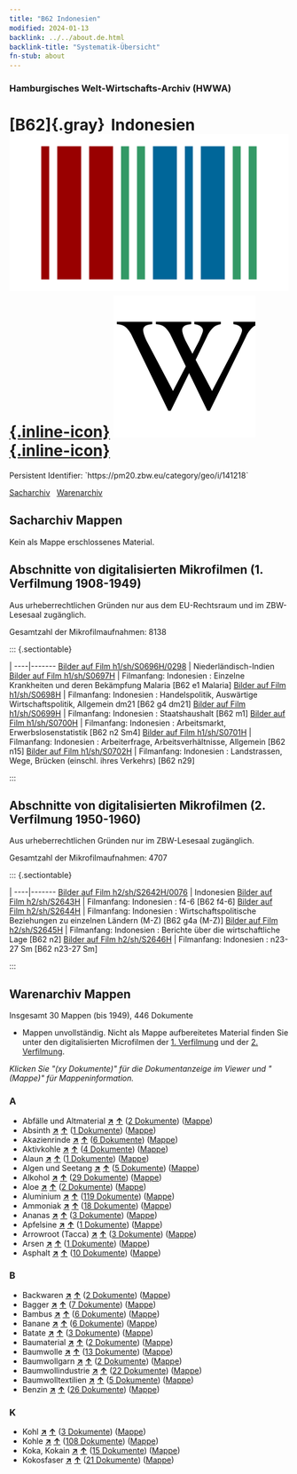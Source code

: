 ```yaml
---
title: "B62 Indonesien"
modified: 2024-01-13
backlink: ../../about.de.html
backlink-title: "Systematik-Übersicht"
fn-stub: about
---
```


### Hamburgisches Welt-Wirtschafts-Archiv (HWWA)

# [B62]{.gray}&#8201; Indonesien &#160; [![Wikidata](/images/Wikidata-logo.svg "Wikidata"){.inline-icon}](http://www.wikidata.org/entity/Q252) [![Wikipedia](/images/Wikipedia-W.svg "Wikipedia"){.inline-icon}](https://de.wikipedia.org/wiki/Indonesien)

<div class="hint">Persistent Identifier: `https://pm20.zbw.eu/category/geo/i/141218`</div>




[Sacharchiv](#sacharchiv-mappen) &#160; [Warenarchiv](#warenarchiv-mappen)





## Sacharchiv Mappen








Kein als Mappe erschlossenes Material.



<a id="filmsections" />

## Abschnitte von digitalisierten Mikrofilmen (1. Verfilmung 1908-1949)

<p>Aus urheberrechtlichen Gründen nur aus dem EU-Rechtsraum und im ZBW-Lesesaal zugänglich.</p>


<p>Gesamtzahl der Mikrofilmaufnahmen: 8138</p>





::: {.sectiontable}

 | 
----|-------
<a class="btn" href="https://pm20.zbw.eu/film/h1/sh/S0696H/0298" rel="nofollow">Bilder auf Film h1/sh/S0696H/0298</a> | Niederländisch-Indien
<a class="btn" href="https://pm20.zbw.eu/film/h1/sh/S0697H" rel="nofollow">Bilder auf Film h1/sh/S0697H</a> | Filmanfang: Indonesien : Einzelne Krankheiten und deren Bekämpfung Malaria [B62 e1 Malaria]
<a class="btn" href="https://pm20.zbw.eu/film/h1/sh/S0698H" rel="nofollow">Bilder auf Film h1/sh/S0698H</a> | Filmanfang: Indonesien : Handelspolitik, Auswärtige Wirtschaftspolitik, Allgemein dm21 [B62 g4 dm21]
<a class="btn" href="https://pm20.zbw.eu/film/h1/sh/S0699H" rel="nofollow">Bilder auf Film h1/sh/S0699H</a> | Filmanfang: Indonesien : Staatshaushalt [B62 m1]
<a class="btn" href="https://pm20.zbw.eu/film/h1/sh/S0700H" rel="nofollow">Bilder auf Film h1/sh/S0700H</a> | Filmanfang: Indonesien : Arbeitsmarkt, Erwerbslosenstatistik [B62 n2 Sm4]
<a class="btn" href="https://pm20.zbw.eu/film/h1/sh/S0701H" rel="nofollow">Bilder auf Film h1/sh/S0701H</a> | Filmanfang: Indonesien : Arbeiterfrage, Arbeitsverhältnisse, Allgemein [B62 n15]
<a class="btn" href="https://pm20.zbw.eu/film/h1/sh/S0702H" rel="nofollow">Bilder auf Film h1/sh/S0702H</a> | Filmanfang: Indonesien : Landstrassen, Wege, Brücken (einschl. ihres Verkehrs) [B62 n29]


:::




## Abschnitte von digitalisierten Mikrofilmen (2. Verfilmung 1950-1960)

<p>Aus urheberrechtlichen Gründen nur im ZBW-Lesesaal zugänglich.</p>


<p>Gesamtzahl der Mikrofilmaufnahmen: 4707</p>





::: {.sectiontable}

 | 
----|-------
<a class="btn" href="https://pm20.zbw.eu/film/h2/sh/S2642H/0076" rel="nofollow">Bilder auf Film h2/sh/S2642H/0076</a> | Indonesien
<a class="btn" href="https://pm20.zbw.eu/film/h2/sh/S2643H" rel="nofollow">Bilder auf Film h2/sh/S2643H</a> | Filmanfang: Indonesien : f4-6 [B62 f4-6]
<a class="btn" href="https://pm20.zbw.eu/film/h2/sh/S2644H" rel="nofollow">Bilder auf Film h2/sh/S2644H</a> | Filmanfang: Indonesien : Wirtschaftspolitische Beziehungen zu einzelnen Ländern (M-Z) [B62 g4a (M-Z)]
<a class="btn" href="https://pm20.zbw.eu/film/h2/sh/S2645H" rel="nofollow">Bilder auf Film h2/sh/S2645H</a> | Filmanfang: Indonesien : Berichte über die wirtschaftliche Lage [B62 n2]
<a class="btn" href="https://pm20.zbw.eu/film/h2/sh/S2646H" rel="nofollow">Bilder auf Film h2/sh/S2646H</a> | Filmanfang: Indonesien : n23-27 Sm [B62 n23-27 Sm]


:::














## Warenarchiv Mappen










Insgesamt 30 Mappen (bis 1949), 446 Dokumente
- Mappen unvollständig.  Nicht als Mappe aufbereitetes Material finden Sie
unter den digitalisierten Microfilmen der [1. Verfilmung](/film/h1_wa.de.html)
und der [2. Verfilmung](/film/h2_wa.de.html).

_Klicken Sie "(xy Dokumente)" für die Dokumentanzeige im Viewer und "(Mappe)" für Mappeninformation._




### A

- Abfälle und Altmaterial [**&nearr;**](../../../ware/i/141942/about.de.html "Abfälle und Altmaterial (XXX in der ganzen Welt)") [**&uarr;**](../../../ware/about.de.html#PRB01-01 "Warensystematik") (<a href="https://pm20.zbw.eu/iiifview/folder/wa/141942,141218" title="über: Abfälle und Altmaterial : Indonesien" target="_blank">2 Dokumente</a>) ([Mappe](../../../../folder/wa/1419xx/141942/1412xx/141218/about.de.html))
- Absinth [**&nearr;**](../../../ware/i/141943/about.de.html "Absinth (XXX in der ganzen Welt)") [**&uarr;**](../../../ware/about.de.html#PID20.02-Sp01 "Warensystematik") (<a href="https://pm20.zbw.eu/iiifview/folder/wa/141943,141218" title="über: Absinth : Indonesien" target="_blank">1 Dokumente</a>) ([Mappe](../../../../folder/wa/1419xx/141943/1412xx/141218/about.de.html))
- Akazienrinde [**&nearr;**](../../../ware/i/141950/about.de.html "Akazienrinde (XXX in der ganzen Welt)") [**&uarr;**](../../../ware/about.de.html#PLW06-Fp01 "Warensystematik") (<a href="https://pm20.zbw.eu/iiifview/folder/wa/141950,141218" title="über: Akazienrinde : Indonesien" target="_blank">6 Dokumente</a>) ([Mappe](../../../../folder/wa/1419xx/141950/1412xx/141218/about.de.html))
- Aktivkohle [**&nearr;**](../../../ware/i/141952/about.de.html "Aktivkohle (XXX in der ganzen Welt)") [**&uarr;**](../../../ware/about.de.html#PID13-Rm01 "Warensystematik") (<a href="https://pm20.zbw.eu/iiifview/folder/wa/141952,141218" title="über: Aktivkohle : Indonesien" target="_blank">4 Dokumente</a>) ([Mappe](../../../../folder/wa/1419xx/141952/1412xx/141218/about.de.html))
- Alaun [**&nearr;**](../../../ware/i/141956/about.de.html "Alaun (XXX in der ganzen Welt)") [**&uarr;**](../../../ware/about.de.html#PID13-Pm02 "Warensystematik") (<a href="https://pm20.zbw.eu/iiifview/folder/wa/141956,141218" title="über: Alaun : Indonesien" target="_blank">1 Dokumente</a>) ([Mappe](../../../../folder/wa/1419xx/141956/1412xx/141218/about.de.html))
- Algen und Seetang [**&nearr;**](../../../ware/i/141959/about.de.html "Algen und Seetang (XXX in der ganzen Welt)") [**&uarr;**](../../../ware/about.de.html#PLW07-Mp01 "Warensystematik") (<a href="https://pm20.zbw.eu/iiifview/folder/wa/141959,141218" title="über: Algen und Seetang : Indonesien" target="_blank">5 Dokumente</a>) ([Mappe](../../../../folder/wa/1419xx/141959/1412xx/141218/about.de.html))
- Alkohol [**&nearr;**](../../../ware/i/141966/about.de.html "Alkohol (XXX in der ganzen Welt)") [**&uarr;**](../../../ware/about.de.html#PID20.02-Sp "Warensystematik") (<a href="https://pm20.zbw.eu/iiifview/folder/wa/141966,141218" title="über: Alkohol : Indonesien" target="_blank">29 Dokumente</a>) ([Mappe](../../../../folder/wa/1419xx/141966/1412xx/141218/about.de.html))
- Aloe [**&nearr;**](../../../ware/i/141967/about.de.html "Aloe (XXX in der ganzen Welt)") [**&uarr;**](../../../ware/about.de.html#PLW04-Kr01 "Warensystematik") (<a href="https://pm20.zbw.eu/iiifview/folder/wa/141967,141218" title="über: Aloe : Indonesien" target="_blank">2 Dokumente</a>) ([Mappe](../../../../folder/wa/1419xx/141967/1412xx/141218/about.de.html))
- Aluminium [**&nearr;**](../../../ware/i/141969/about.de.html "Aluminium (XXX in der ganzen Welt)") [**&uarr;**](../../../ware/about.de.html#PID07.01-Lm01 "Warensystematik") (<a href="https://pm20.zbw.eu/iiifview/folder/wa/141969,141218" title="über: Aluminium : Indonesien" target="_blank">119 Dokumente</a>) ([Mappe](../../../../folder/wa/1419xx/141969/1412xx/141218/about.de.html))
- Ammoniak [**&nearr;**](../../../ware/i/165930/about.de.html "Ammoniak (XXX in der ganzen Welt)") [**&uarr;**](../../../ware/about.de.html#PID13-Du01 "Warensystematik") (<a href="https://pm20.zbw.eu/iiifview/folder/wa/165930,141218" title="über: Ammoniak : Indonesien" target="_blank">18 Dokumente</a>) ([Mappe](../../../../folder/wa/1659xx/165930/1412xx/141218/about.de.html))
- Ananas [**&nearr;**](../../../ware/i/141970/about.de.html "Ananas (XXX in der ganzen Welt)") [**&uarr;**](../../../ware/about.de.html#PLW04-Tr01 "Warensystematik") (<a href="https://pm20.zbw.eu/iiifview/folder/wa/141970,141218" title="über: Ananas : Indonesien" target="_blank">3 Dokumente</a>) ([Mappe](../../../../folder/wa/1419xx/141970/1412xx/141218/about.de.html))
- Apfelsine [**&nearr;**](../../../ware/i/141981/about.de.html "Apfelsine (XXX in der ganzen Welt)") [**&uarr;**](../../../ware/about.de.html#PLW04-Zs01 "Warensystematik") (<a href="https://pm20.zbw.eu/iiifview/folder/wa/141981,141218" title="über: Apfelsine : Indonesien" target="_blank">1 Dokumente</a>) ([Mappe](../../../../folder/wa/1419xx/141981/1412xx/141218/about.de.html))
- Arrowroot (Tacca) [**&nearr;**](../../../ware/i/142005/about.de.html "Arrowroot (Tacca) (XXX in der ganzen Welt)") [**&uarr;**](../../../ware/about.de.html#PLW04-Kf01 "Warensystematik") (<a href="https://pm20.zbw.eu/iiifview/folder/wa/142005,141218" title="über: Arrowroot (Tacca) : Indonesien" target="_blank">3 Dokumente</a>) ([Mappe](../../../../folder/wa/1420xx/142005/1412xx/141218/about.de.html))
- Arsen [**&nearr;**](../../../ware/i/142006/about.de.html "Arsen (XXX in der ganzen Welt)") [**&uarr;**](../../../ware/about.de.html#PID07.01-Hm02 "Warensystematik") (<a href="https://pm20.zbw.eu/iiifview/folder/wa/142006,141218" title="über: Arsen : Indonesien" target="_blank">1 Dokumente</a>) ([Mappe](../../../../folder/wa/1420xx/142006/1412xx/141218/about.de.html))
- Asphalt [**&nearr;**](../../../ware/i/142016/about.de.html "Asphalt (XXX in der ganzen Welt)") [**&uarr;**](../../../ware/about.de.html#PID22-Bd01 "Warensystematik") (<a href="https://pm20.zbw.eu/iiifview/folder/wa/142016,141218" title="über: Asphalt : Indonesien" target="_blank">10 Dokumente</a>) ([Mappe](../../../../folder/wa/1420xx/142016/1412xx/141218/about.de.html))

### B

- Backwaren [**&nearr;**](../../../ware/i/142026/about.de.html "Backwaren (XXX in der ganzen Welt)") [**&uarr;**](../../../ware/about.de.html#PID20-Ba "Warensystematik") (<a href="https://pm20.zbw.eu/iiifview/folder/wa/142026,141218" title="über: Backwaren : Indonesien" target="_blank">2 Dokumente</a>) ([Mappe](../../../../folder/wa/1420xx/142026/1412xx/141218/about.de.html))
- Bagger [**&nearr;**](../../../ware/i/142028/about.de.html "Bagger (XXX in der ganzen Welt)") [**&uarr;**](../../../ware/about.de.html#PID09.02-Nf01 "Warensystematik") (<a href="https://pm20.zbw.eu/iiifview/folder/wa/142028,141218" title="über: Bagger : Indonesien" target="_blank">7 Dokumente</a>) ([Mappe](../../../../folder/wa/1420xx/142028/1412xx/141218/about.de.html))
- Bambus [**&nearr;**](../../../ware/i/142035/about.de.html "Bambus (XXX in der ganzen Welt)") [**&uarr;**](../../../ware/about.de.html#PLW04-Gr02 "Warensystematik") (<a href="https://pm20.zbw.eu/iiifview/folder/wa/142035,141218" title="über: Bambus : Indonesien" target="_blank">6 Dokumente</a>) ([Mappe](../../../../folder/wa/1420xx/142035/1412xx/141218/about.de.html))
- Banane [**&nearr;**](../../../ware/i/142038/about.de.html "Banane (XXX in der ganzen Welt)") [**&uarr;**](../../../ware/about.de.html#PLW04-Bn "Warensystematik") (<a href="https://pm20.zbw.eu/iiifview/folder/wa/142038,141218" title="über: Banane : Indonesien" target="_blank">6 Dokumente</a>) ([Mappe](../../../../folder/wa/1420xx/142038/1412xx/141218/about.de.html))
- Batate [**&nearr;**](../../../ware/i/142049/about.de.html "Batate (XXX in der ganzen Welt)") [**&uarr;**](../../../ware/about.de.html#PLW04-Kf02 "Warensystematik") (<a href="https://pm20.zbw.eu/iiifview/folder/wa/142049,141218" title="über: Batate : Indonesien" target="_blank">3 Dokumente</a>) ([Mappe](../../../../folder/wa/1420xx/142049/1412xx/141218/about.de.html))
- Baumaterial [**&nearr;**](../../../ware/i/142086/about.de.html "Baumaterial (XXX in der ganzen Welt)") [**&uarr;**](../../../ware/about.de.html#PID22-Bs "Warensystematik") (<a href="https://pm20.zbw.eu/iiifview/folder/wa/142086,141218" title="über: Baumaterial : Indonesien" target="_blank">2 Dokumente</a>) ([Mappe](../../../../folder/wa/1420xx/142086/1412xx/141218/about.de.html))
- Baumwolle [**&nearr;**](../../../ware/i/142089/about.de.html "Baumwolle (XXX in der ganzen Welt)") [**&uarr;**](../../../ware/about.de.html#PLW04-Bw "Warensystematik") (<a href="https://pm20.zbw.eu/iiifview/folder/wa/142089,141218" title="über: Baumwolle : Indonesien" target="_blank">13 Dokumente</a>) ([Mappe](../../../../folder/wa/1420xx/142089/1412xx/141218/about.de.html))
- Baumwollgarn [**&nearr;**](../../../ware/i/196460/about.de.html "Baumwollgarn (XXX in der ganzen Welt)") [**&uarr;**](../../../ware/about.de.html#PID19-Nf02 "Warensystematik") (<a href="https://pm20.zbw.eu/iiifview/folder/wa/196460,141218" title="über: Baumwollgarn : Indonesien" target="_blank">2 Dokumente</a>) ([Mappe](../../../../folder/wa/1964xx/196460/1412xx/141218/about.de.html))
- Baumwollindustrie [**&nearr;**](../../../ware/i/142091/about.de.html "Baumwollindustrie (XXX in der ganzen Welt)") [**&uarr;**](../../../ware/about.de.html#PID19-Bw01 "Warensystematik") (<a href="https://pm20.zbw.eu/iiifview/folder/wa/142091,141218" title="über: Baumwollindustrie : Indonesien" target="_blank">22 Dokumente</a>) ([Mappe](../../../../folder/wa/1420xx/142091/1412xx/141218/about.de.html))
- Baumwolltextilien [**&nearr;**](../../../ware/i/154932/about.de.html "Baumwolltextilien (XXX in der ganzen Welt)") [**&uarr;**](../../../ware/about.de.html#PID19-Bw02 "Warensystematik") (<a href="https://pm20.zbw.eu/iiifview/folder/wa/154932,141218" title="über: Baumwolltextilien : Indonesien" target="_blank">5 Dokumente</a>) ([Mappe](../../../../folder/wa/1549xx/154932/1412xx/141218/about.de.html))
- Benzin [**&nearr;**](../../../ware/i/142108/about.de.html "Benzin (XXX in der ganzen Welt)") [**&uarr;**](../../../ware/about.de.html#PID13.02-Ks02 "Warensystematik") (<a href="https://pm20.zbw.eu/iiifview/folder/wa/142108,141218" title="über: Benzin : Indonesien" target="_blank">26 Dokumente</a>) ([Mappe](../../../../folder/wa/1421xx/142108/1412xx/141218/about.de.html))

### K

- Kohl [**&nearr;**](../../../ware/i/143119/about.de.html "Kohl (XXX in der ganzen Welt)") [**&uarr;**](../../../ware/about.de.html#PLW04-Gm08 "Warensystematik") (<a href="https://pm20.zbw.eu/iiifview/folder/wa/143119,141218" title="über: Kohl : Indonesien" target="_blank">3 Dokumente</a>) ([Mappe](../../../../folder/wa/1431xx/143119/1412xx/141218/about.de.html))
- Kohle [**&nearr;**](../../../ware/i/143120/about.de.html "Kohle (XXX in der ganzen Welt)") [**&uarr;**](../../../ware/about.de.html#PRB02.01 "Warensystematik") (<a href="https://pm20.zbw.eu/iiifview/folder/wa/143120,141218" title="über: Kohle : Indonesien" target="_blank">108 Dokumente</a>) ([Mappe](../../../../folder/wa/1431xx/143120/1412xx/141218/about.de.html))
- Koka, Kokain [**&nearr;**](../../../ware/i/143124/about.de.html "Koka, Kokain (XXX in der ganzen Welt)") [**&uarr;**](../../../ware/about.de.html#PID04-Dr05 "Warensystematik") (<a href="https://pm20.zbw.eu/iiifview/folder/wa/143124,141218" title="über: Koka, Kokain : Indonesien" target="_blank">15 Dokumente</a>) ([Mappe](../../../../folder/wa/1431xx/143124/1412xx/141218/about.de.html))
- Kokosfaser [**&nearr;**](../../../ware/i/143125/about.de.html "Kokosfaser (XXX in der ganzen Welt)") [**&uarr;**](../../../ware/about.de.html#PID19-Nf11 "Warensystematik") (<a href="https://pm20.zbw.eu/iiifview/folder/wa/143125,141218" title="über: Kokosfaser : Indonesien" target="_blank">21 Dokumente</a>) ([Mappe](../../../../folder/wa/1431xx/143125/1412xx/141218/about.de.html))




